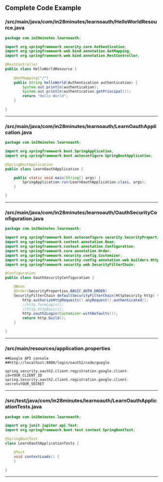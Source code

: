 <!---
Current Directory : /Users/ranga/Ranga/git/00.courses/master-spring-and-spring-boot/72-oauth
-->

## Complete Code Example


### /src/main/java/com/in28minutes/learnoauth/HelloWorldResource.java

```java
package com.in28minutes.learnoauth;

import org.springframework.security.core.Authentication;
import org.springframework.web.bind.annotation.GetMapping;
import org.springframework.web.bind.annotation.RestController;

@RestController
public class HelloWorldResource {
	
	@GetMapping("/")
	public String helloWorld(Authentication authentication) {
		System.out.println(authentication);
		System.out.println(authentication.getPrincipal());
		return "Hello World";
	}

}
```
---

### /src/main/java/com/in28minutes/learnoauth/LearnOauthApplication.java

```java
package com.in28minutes.learnoauth;

import org.springframework.boot.SpringApplication;
import org.springframework.boot.autoconfigure.SpringBootApplication;

@SpringBootApplication
public class LearnOauthApplication {

	public static void main(String[] args) {
		SpringApplication.run(LearnOauthApplication.class, args);
	}

}
```
---

### /src/main/java/com/in28minutes/learnoauth/OauthSecurityConfiguration.java

```java
package com.in28minutes.learnoauth;

import org.springframework.boot.autoconfigure.security.SecurityProperties;
import org.springframework.context.annotation.Bean;
import org.springframework.context.annotation.Configuration;
import org.springframework.core.annotation.Order;
import org.springframework.security.config.Customizer;
import org.springframework.security.config.annotation.web.builders.HttpSecurity;
import org.springframework.security.web.SecurityFilterChain;

@Configuration
public class OauthSecurityConfiguration {

	@Bean
	@Order(SecurityProperties.BASIC_AUTH_ORDER)
	SecurityFilterChain defaultSecurityFilterChain(HttpSecurity http) throws Exception {
		http.authorizeHttpRequests().anyRequest().authenticated();
		//http.formLogin();
		//http.httpBasic();
		http.oauth2Login(Customizer.withDefaults());
		return http.build();
	}

}
```
---

### /src/main/resources/application.properties

```properties
##Google API console
##http://localhost:8080/login/oauth2/code/google

spring.security.oauth2.client.registration.google.client-id=YOUR_CLIENT_ID
spring.security.oauth2.client.registration.google.client-secret=YOUR_SECRET

```
---

### /src/test/java/com/in28minutes/learnoauth/LearnOauthApplicationTests.java

```java
package com.in28minutes.learnoauth;

import org.junit.jupiter.api.Test;
import org.springframework.boot.test.context.SpringBootTest;

@SpringBootTest
class LearnOauthApplicationTests {

	@Test
	void contextLoads() {
	}

}
```
---
